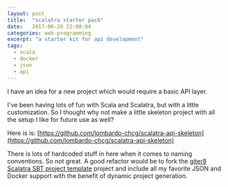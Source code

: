 ```yaml
---
layout: post
title:  "scalatra starter pack"
date:   2017-06-20 22:00:04
categories: web-programming
excerpt: "a starter kit for api development"
tags:
  - scala
  - docker
  - json
  - api
---
```


I have an idea for a new project which would require a basic API layer.  

I've been having lots of fun with Scala and Scalatra, but with a little customization.  So I thought why not make a little skeleton project with all the setup I like for future use as well?

Here is is: [https://github.com/lombardo-chcg/scalatra-api-skeleton](https://github.com/lombardo-chcg/scalatra-api-skeleton)

There is lots of hardcoded stuff in here when it comes to naming conventions.  So not great.  A good refactor would be to fork the [giter8 Scalatra SBT project template](https://github.com/scalatra/scalatra-sbt.g8) project and include all my favorite JSON and Docker support with the benefit of dynamic project generation.
